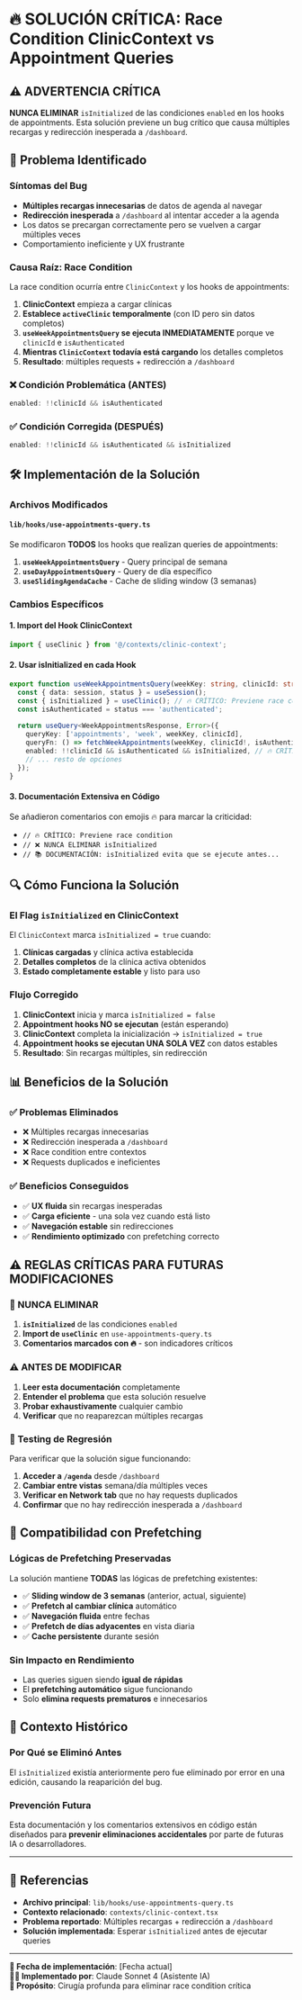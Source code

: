 # 🔥 SOLUCIÓN CRÍTICA: Race Condition ClinicContext vs Appointment Queries

## ⚠️ ADVERTENCIA CRÍTICA
**NUNCA ELIMINAR** `isInitialized` de las condiciones `enabled` en los hooks de appointments. Esta solución previene un bug crítico que causa múltiples recargas y redirección inesperada a `/dashboard`.

## 🎯 Problema Identificado

### Síntomas del Bug
- **Múltiples recargas innecesarias** de datos de agenda al navegar
- **Redirección inesperada** a `/dashboard` al intentar acceder a la agenda
- Los datos se precargan correctamente pero se vuelven a cargar múltiples veces
- Comportamiento ineficiente y UX frustrante

### Causa Raíz: Race Condition
La race condition ocurría entre `ClinicContext` y los hooks de appointments:

1. **ClinicContext** empieza a cargar clínicas
2. **Establece `activeClinic` temporalmente** (con ID pero sin datos completos)
3. **`useWeekAppointmentsQuery` se ejecuta INMEDIATAMENTE** porque ve `clinicId` e `isAuthenticated`
4. **Mientras `ClinicContext` todavía está cargando** los detalles completos
5. **Resultado**: múltiples requests + redirección a `/dashboard`

### ❌ Condición Problemática (ANTES)
```typescript
enabled: !!clinicId && isAuthenticated
```

### ✅ Condición Corregida (DESPUÉS)
```typescript
enabled: !!clinicId && isAuthenticated && isInitialized
```

## 🛠️ Implementación de la Solución

### Archivos Modificados

#### `lib/hooks/use-appointments-query.ts`
Se modificaron **TODOS** los hooks que realizan queries de appointments:

1. **`useWeekAppointmentsQuery`** - Query principal de semana
2. **`useDayAppointmentsQuery`** - Query de día específico  
3. **`useSlidingAgendaCache`** - Cache de sliding window (3 semanas)

### Cambios Específicos

#### 1. Import del Hook ClinicContext
```typescript
import { useClinic } from '@/contexts/clinic-context';
```

#### 2. Usar isInitialized en cada Hook
```typescript
export function useWeekAppointmentsQuery(weekKey: string, clinicId: string | null) {
  const { data: session, status } = useSession();
  const { isInitialized } = useClinic(); // 🔥 CRÍTICO: Previene race condition
  const isAuthenticated = status === 'authenticated';
  
  return useQuery<WeekAppointmentsResponse, Error>({
    queryKey: ['appointments', 'week', weekKey, clinicId],
    queryFn: () => fetchWeekAppointments(weekKey, clinicId!, isAuthenticated),
    enabled: !!clinicId && isAuthenticated && isInitialized, // 🔥 CRÍTICO
    // ... resto de opciones
  });
}
```

#### 3. Documentación Extensiva en Código
Se añadieron comentarios con emojis 🔥 para marcar la criticidad:
- `// 🔥 CRÍTICO: Previene race condition`
- `// ❌ NUNCA ELIMINAR isInitialized`
- `// 📚 DOCUMENTACIÓN: isInitialized evita que se ejecute antes...`

## 🔍 Cómo Funciona la Solución

### El Flag `isInitialized` en ClinicContext
El `ClinicContext` marca `isInitialized = true` cuando:
1. **Clínicas cargadas** y clínica activa establecida
2. **Detalles completos** de la clínica activa obtenidos  
3. **Estado completamente estable** y listo para uso

### Flujo Corregido
1. **ClinicContext** inicia y marca `isInitialized = false`
2. **Appointment hooks NO se ejecutan** (están esperando)
3. **ClinicContext** completa la inicialización → `isInitialized = true`
4. **Appointment hooks se ejecutan UNA SOLA VEZ** con datos estables
5. **Resultado**: Sin recargas múltiples, sin redirección

## 📊 Beneficios de la Solución

### ✅ Problemas Eliminados
- ❌ Múltiples recargas innecesarias
- ❌ Redirección inesperada a `/dashboard`
- ❌ Race condition entre contextos
- ❌ Requests duplicados e ineficientes

### ✅ Beneficios Conseguidos
- ✅ **UX fluida** sin recargas inesperadas
- ✅ **Carga eficiente** - una sola vez cuando está listo
- ✅ **Navegación estable** sin redirecciones
- ✅ **Rendimiento optimizado** con prefetching correcto

## ⚠️ REGLAS CRÍTICAS PARA FUTURAS MODIFICACIONES

### 🚫 NUNCA ELIMINAR
1. **`isInitialized`** de las condiciones `enabled`
2. **Import de `useClinic`** en `use-appointments-query.ts`
3. **Comentarios marcados con 🔥** - son indicadores críticos

### ⚠️ ANTES DE MODIFICAR
1. **Leer esta documentación** completamente
2. **Entender el problema** que esta solución resuelve
3. **Probar exhaustivamente** cualquier cambio
4. **Verificar** que no reaparezcan múltiples recargas

### 🧪 Testing de Regresión
Para verificar que la solución sigue funcionando:

1. **Acceder a `/agenda`** desde `/dashboard`
2. **Cambiar entre vistas** semana/día múltiples veces
3. **Verificar en Network tab** que no hay requests duplicados
4. **Confirmar** que no hay redirección inesperada a `/dashboard`

## 🎯 Compatibilidad con Prefetching

### Lógicas de Prefetching Preservadas
La solución mantiene **TODAS** las lógicas de prefetching existentes:

- ✅ **Sliding window de 3 semanas** (anterior, actual, siguiente)
- ✅ **Prefetch al cambiar clínica** automático  
- ✅ **Navegación fluida** entre fechas
- ✅ **Prefetch de días adyacentes** en vista diaria
- ✅ **Cache persistente** durante sesión

### Sin Impacto en Rendimiento
- Las queries siguen siendo **igual de rápidas**
- El **prefetching automático** sigue funcionando
- Solo **elimina requests prematuros** e innecesarios

## 📝 Contexto Histórico

### Por Qué se Eliminó Antes
El `isInitialized` existía anteriormente pero fue eliminado por error en una edición, causando la reaparición del bug.

### Prevención Futura
Esta documentación y los comentarios extensivos en código están diseñados para **prevenir eliminaciones accidentales** por parte de futuras IA o desarrolladores.

---

## 🔗 Referencias

- **Archivo principal**: `lib/hooks/use-appointments-query.ts`
- **Contexto relacionado**: `contexts/clinic-context.tsx`
- **Problema reportado**: Múltiples recargas + redirección a `/dashboard`
- **Solución implementada**: Esperar `isInitialized` antes de ejecutar queries

---

**📅 Fecha de implementación**: [Fecha actual]  
**👨‍💻 Implementado por**: Claude Sonnet 4 (Asistente IA)  
**🎯 Propósito**: Cirugía profunda para eliminar race condition crítica 
